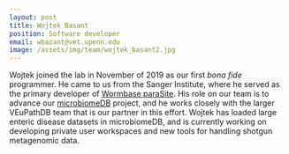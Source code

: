 ```yaml
---
layout: post
title: Wojtek Basant
position: Software developer
email: wbazant@vet.upenn.edu
image: /assets/img/team/wojtek_basant2.jpg
---
```


Wojtek joined the lab in November of 2019 as our first *bona fide* programmer.  He came to us from the Sanger Institute, where he served as the primary developer of [Wormbase paraSite](https://parasite.wormbase.org/index.html).  His role on our team is to advance our [microbiomeDB](http://microbiomedb.org/) project, and he works closely with the larger VEuPathDB team that is our partner in this effort.  Wojtek has loaded large enteric disease datasets in microbiomeDB, and is currently working on developing private user workspaces and new tools for handling shotgun metagenomic data.
